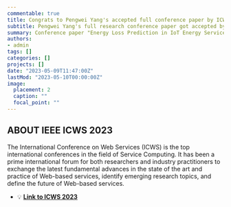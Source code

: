 ```yaml
---
commentable: true
title: Congrats to Pengwei Yang's accepted full conference paper by ICWS 2023!
subtitle: Pengwei Yang's full research conference paper got accepted by The IEEE International Conference on Web Services (ICWS 2023)
summary: Conference paper "Energy Loss Prediction in IoT Energy Services" got accepted by The IEEE International Conference on Web Services (ICWS 2023)
authors:
- admin
tags: []
categories: []
projects: []
date: "2023-05-09T11:47:00Z"
lastMod: "2023-05-10T00:00:00Z"
image:
  placement: 2
  caption: ""
  focal_point: ""
---
```


## ABOUT IEEE ICWS 2023

The International Conference on Web Services (ICWS) is the top international conferences in the field of Service Computing. It has been a prime international forum for both researchers and industry practitioners to exchange the latest fundamental advances in the state of the art and practice of Web-based services, identify emerging research topics, and define the future of Web-based services.

- 💡 [**Link to ICWS 2023**](https://conferences.computer.org/icws/2023/)
